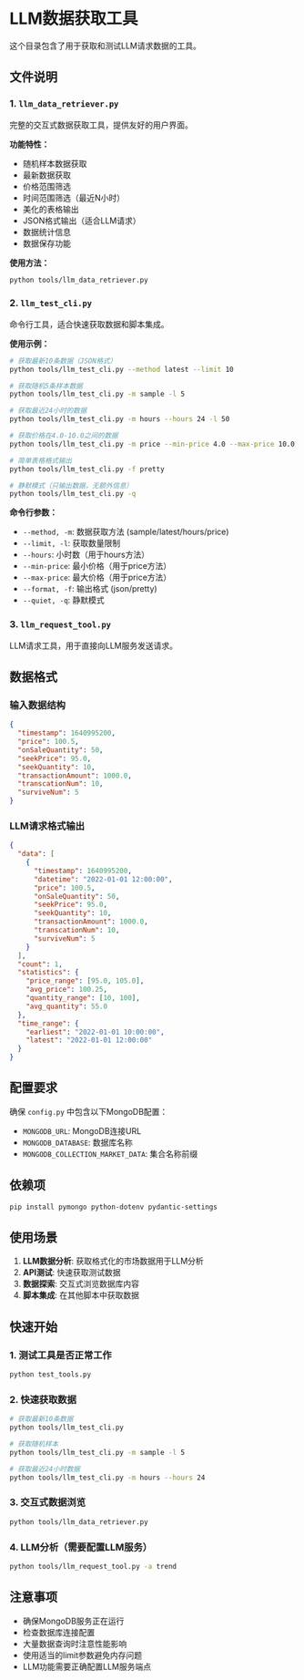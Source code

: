 # LLM数据获取工具

这个目录包含了用于获取和测试LLM请求数据的工具。

## 文件说明

### 1. `llm_data_retriever.py`
完整的交互式数据获取工具，提供友好的用户界面。

**功能特性：**
- 随机样本数据获取
- 最新数据获取
- 价格范围筛选
- 时间范围筛选（最近N小时）
- 美化的表格输出
- JSON格式输出（适合LLM请求）
- 数据统计信息
- 数据保存功能

**使用方法：**
```bash
python tools/llm_data_retriever.py
```

### 2. `llm_test_cli.py`
命令行工具，适合快速获取数据和脚本集成。

**使用示例：**

```bash
# 获取最新10条数据（JSON格式）
python tools/llm_test_cli.py --method latest --limit 10

# 获取随机5条样本数据
python tools/llm_test_cli.py -m sample -l 5

# 获取最近24小时的数据
python tools/llm_test_cli.py -m hours --hours 24 -l 50

# 获取价格在4.0-10.0之间的数据
python tools/llm_test_cli.py -m price --min-price 4.0 --max-price 10.0

# 简单表格格式输出
python tools/llm_test_cli.py -f pretty

# 静默模式（只输出数据，无额外信息）
python tools/llm_test_cli.py -q
```

**命令行参数：**
- `--method, -m`: 数据获取方法 (sample/latest/hours/price)
- `--limit, -l`: 获取数量限制
- `--hours`: 小时数（用于hours方法）
- `--min-price`: 最小价格（用于price方法）
- `--max-price`: 最大价格（用于price方法）
- `--format, -f`: 输出格式 (json/pretty)
- `--quiet, -q`: 静默模式

### 3. `llm_request_tool.py`
LLM请求工具，用于直接向LLM服务发送请求。

## 数据格式

### 输入数据结构
```json
{
  "timestamp": 1640995200,
  "price": 100.5,
  "onSaleQuantity": 50,
  "seekPrice": 95.0,
  "seekQuantity": 10,
  "transactionAmount": 1000.0,
  "transcationNum": 10,
  "surviveNum": 5
}
```

### LLM请求格式输出
```json
{
  "data": [
    {
      "timestamp": 1640995200,
      "datetime": "2022-01-01 12:00:00",
      "price": 100.5,
      "onSaleQuantity": 50,
      "seekPrice": 95.0,
      "seekQuantity": 10,
      "transactionAmount": 1000.0,
      "transcationNum": 10,
      "surviveNum": 5
    }
  ],
  "count": 1,
  "statistics": {
    "price_range": [95.0, 105.0],
    "avg_price": 100.25,
    "quantity_range": [10, 100],
    "avg_quantity": 55.0
  },
  "time_range": {
    "earliest": "2022-01-01 10:00:00",
    "latest": "2022-01-01 12:00:00"
  }
}
```

## 配置要求

确保 `config.py` 中包含以下MongoDB配置：
- `MONGODB_URL`: MongoDB连接URL
- `MONGODB_DATABASE`: 数据库名称
- `MONGODB_COLLECTION_MARKET_DATA`: 集合名称前缀

## 依赖项

```bash
pip install pymongo python-dotenv pydantic-settings
```

## 使用场景

1. **LLM数据分析**: 获取格式化的市场数据用于LLM分析
2. **API测试**: 快速获取测试数据
3. **数据探索**: 交互式浏览数据库内容
4. **脚本集成**: 在其他脚本中获取数据

## 快速开始

### 1. 测试工具是否正常工作
```bash
python test_tools.py
```

### 2. 快速获取数据
```bash
# 获取最新10条数据
python tools/llm_test_cli.py

# 获取随机样本
python tools/llm_test_cli.py -m sample -l 5

# 获取最近24小时数据
python tools/llm_test_cli.py -m hours --hours 24
```

### 3. 交互式数据浏览
```bash
python tools/llm_data_retriever.py
```

### 4. LLM分析（需要配置LLM服务）
```bash
python tools/llm_request_tool.py -a trend
```

## 注意事项

- 确保MongoDB服务正在运行
- 检查数据库连接配置
- 大量数据查询时注意性能影响
- 使用适当的limit参数避免内存问题
- LLM功能需要正确配置LLM服务端点